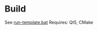 # Build

See [run-template.bat](https://github.com/AlexandruIca/Skribble/blob/master/scripts/run-template.bat)
Requires: Qt5, CMake
